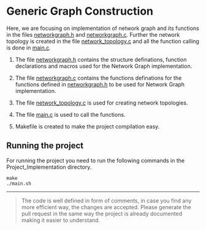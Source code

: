 # Generic Graph Construction

Here, we are focusing on implementation of network graph and its functions in the files [networkgraph.h](networkgraph.h) and [networkgraph.c](networkgraph.c). Further the network topology is created in the file [network_topology.c](network_topology.c) and all the function calling is done in [main.c](main.c).

1) The file [networkgraph.h](networkgraph.h) contains the structure definations, function declarations and macros used for the Network Graph implementation.

2) The file [networkgraph.c](networkgraph.c) contains the functions definations for the functions defined in [networkgraph.h](networkgraph.h) to be used for Network Graph implementation.

3) The file [network_topology.c](network_topology.c) is used for creating network topologies.

4) The file [main.c](main.c) is used to call the functions.

5) Makefile is created to make the project compilation easy.

## Running the project

For running the project you need to run the following commands in the Project_Implementation directory.

```
make
./main.sh
```

----------------------

> The code is well defined in form of comments, in case you find any more efficient way, the changes are accepted. Please generate the pull request in the same way the project is already documented making it easier to understand.